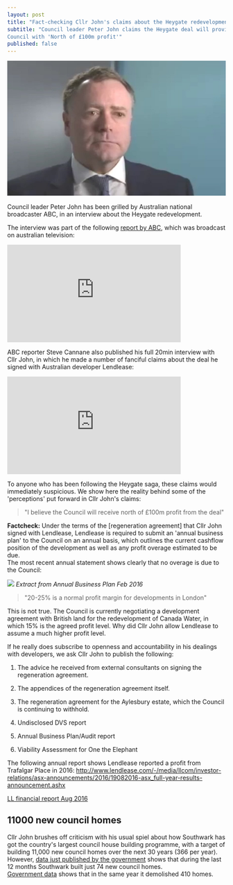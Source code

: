 ```yaml
---
layout: post
title: "Fact-checking Cllr John's claims about the Heygate redevelopment"
subtitle: "Council leader Peter John claims the Heygate deal will provide the 
Council with 'North of £100m profit'"
published: false
---
```

![](/img/cllrjohngrilled.jpg)

Council leader Peter John has been grilled by Australian national broadcaster 
ABC, in an interview about the Heygate redevelopment.

The interview was part of the following [report by 
ABC](http://www.abc.net.au/news/2016-11-11/homes-for-profit-not-people./8019560), 
which was broadcast on australian television:

<iframe width="400" height="225" 
src="https://www.youtube.com/embed/3ZrDvxOAV5A" align="center" frameborder="0" 
allowfullscreen></iframe>

ABC reporter Steve Cannane also published his full 20min interview with Cllr 
John, in which he made a number of fanciful claims about the deal he signed 
with Australian developer Lendlease:

<iframe width="400" height="225" 
src="https://www.youtube.com/embed/gq_QpqIArGg" align="center" frameborder="0" 
allowfullscreen></iframe>

To anyone who has been following the Heygate saga, these claims would 
immediately suspicious. We show here the reality behind some of the 
'perceptions' put forward in Cllr John's claims:

>"I believe the Council will receive north of £100m profit from the deal"

__Factcheck:__ Under the terms of the [regeneration agreement] that Cllr John 
signed with Lendlease, Lendlease is required to submit an 'annual business 
plan' to the Council on an annual basis, which outlines the current cashflow 
position of the development as well as any profit overage estimated to be due.  
The most recent annual statement shows clearly that no overage is due to the 
Council:

![](http://35percent.org/img/ElephantParkBusinessPlanFeb2016.png)
*Extract from Annual Business Plan Feb 2016*

>"20-25% is a normal profit margin for developments in London"

This is not true. The Council is currently negotiating a development agreement 
with British land for the redevelopment of Canada Water, in which 15% is the 
agreed profit level. Why did Cllr John allow Lendlease to assume a much higher 
profit level.


If he really does subscribe to openness and accountability in his dealings with 
developers, we ask Cllr John to publish the following:

1. The advice he received from external consultants on signing the regeneration 
   agreement.

2. The appendices of the regeneration agreement itself.

3. The regeneration agreement for the Aylesbury estate, which the Council is 
   continuing to withhold.

4. Undisclosed DVS report

5. Annual Business Plan/Audit report

6. Viability Assessment for One the Elephant

The following annual report shows Lendlease reported a profit from Trafalgar Place in 2016:
http://www.lendlease.com/-/media/llcom/investor-relations/asx-announcements/2016/19082016-asx_full-year-results-announcement.ashx

[LL financial report Aug 2016](/img/lendleasefinancialreport_aug2016.pdf)

## 11000 new council homes
Cllr John brushes off criticism with his usual spiel about how Southwark has 
got the country's largest council house building programme, with a target of 
building 11,000 new council homes over the next 30 years (366 per year).  
However, [data just published by the 
government](https://medium.com/@lukewbarratt/fact-checking-hackney-mayor-philip-glanville-on-social-housing-b3ceeeaf53e3#.149mqus0q) 
shows that during the last 12 months Southwark built just 74 new council homes.  
[Government 
data](https://www.gov.uk/government/uploads/system/uploads/attachment_data/file/568423/LiveTable_123.xls) 
shows that in the same year it demolished 410 homes. 


